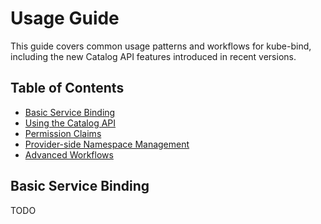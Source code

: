 # Usage Guide

This guide covers common usage patterns and workflows for kube-bind, including the new Catalog API features introduced in recent versions.

## Table of Contents

- [Basic Service Binding](#basic-service-binding)
- [Using the Catalog API](#using-the-catalog-api)
- [Permission Claims](#permission-claims)
- [Provider-side Namespace Management](#provider-side-namespace-management)
- [Advanced Workflows](#advanced-workflows)

## Basic Service Binding


TODO
